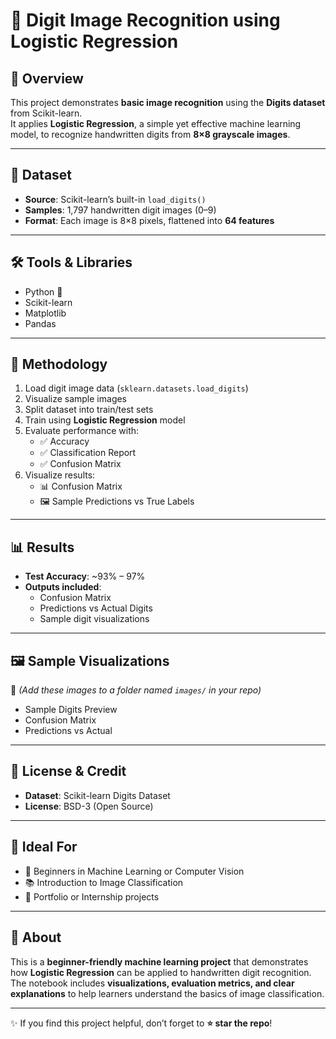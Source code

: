 # 🔢 Digit Image Recognition using Logistic Regression  

## 📌 Overview  
This project demonstrates **basic image recognition** using the **Digits dataset** from Scikit-learn.  
It applies **Logistic Regression**, a simple yet effective machine learning model, to recognize handwritten digits from **8×8 grayscale images**.  

---

## 📂 Dataset  
- **Source**: Scikit-learn’s built-in `load_digits()`  
- **Samples**: 1,797 handwritten digit images (0–9)  
- **Format**: Each image is 8×8 pixels, flattened into **64 features**  

---

## 🛠️ Tools & Libraries  
- Python 🐍  
- Scikit-learn  
- Matplotlib  
- Pandas  

---

## 🔎 Methodology  
1. Load digit image data (`sklearn.datasets.load_digits`)  
2. Visualize sample images  
3. Split dataset into train/test sets  
4. Train using **Logistic Regression** model  
5. Evaluate performance with:  
   - ✅ Accuracy  
   - ✅ Classification Report  
   - ✅ Confusion Matrix  
6. Visualize results:  
   - 📊 Confusion Matrix  
   - 🖼️ Sample Predictions vs True Labels  

---

## 📊 Results  
- **Test Accuracy**: ~93% – 97%  
- **Outputs included**:  
  - Confusion Matrix  
  - Predictions vs Actual Digits  
  - Sample digit visualizations  

---

## 🖼️ Sample Visualizations  
📌 *(Add these images to a folder named `images/` in your repo)*  

- Sample Digits Preview  
- Confusion Matrix  
- Predictions vs Actual  

---

## 📜 License & Credit  
- **Dataset**: Scikit-learn Digits Dataset  
- **License**: BSD-3 (Open Source)  

---

## 🎯 Ideal For  
- 🔰 Beginners in Machine Learning or Computer Vision  
- 📚 Introduction to Image Classification  
- 💼 Portfolio or Internship projects  

---

## 📖 About  
This is a **beginner-friendly machine learning project** that demonstrates how **Logistic Regression** can be applied to handwritten digit recognition.  
The notebook includes **visualizations, evaluation metrics, and clear explanations** to help learners understand the basics of image classification.  

---

✨ If you find this project helpful, don’t forget to **⭐ star the repo**!
